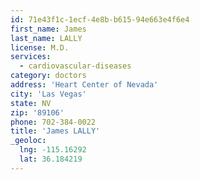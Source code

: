 ```yaml
---
id: 71e43f1c-1ecf-4e8b-b615-94e663e4f6e4
first_name: James
last_name: LALLY
license: M.D.
services:
  - cardiovascular-diseases
category: doctors
address: 'Heart Center of Nevada'
city: 'Las Vegas'
state: NV
zip: '89106'
phone: 702-384-0022
title: 'James LALLY'
_geoloc:
  lng: -115.16292
  lat: 36.184219
---
```

